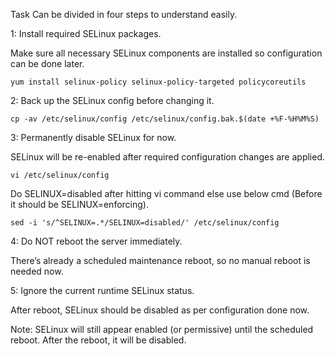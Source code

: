 Task Can be divided in four steps to understand easily.

1: Install required SELinux packages.

Make sure all necessary SELinux components are installed so configuration can be done later.
```
yum install selinux-policy selinux-policy-targeted policycoreutils
```
2: Back up the SELinux config before changing it.
```
cp -av /etc/selinux/config /etc/selinux/config.bak.$(date +%F-%H%M%S)
```

3: Permanently disable SELinux for now.

SELinux will be re-enabled after required configuration changes are applied.
```
vi /etc/selinux/config
```
Do SELINUX=disabled after hitting vi command else use below cmd (Before it should be SELINUX=enforcing).
```
sed -i 's/^SELINUX=.*/SELINUX=disabled/' /etc/selinux/config
```

4: Do NOT reboot the server immediately.

There’s already a scheduled maintenance reboot, so no manual reboot is needed now.


5: Ignore the current runtime SELinux status.

After reboot, SELinux should be disabled as per configuration done now.

Note: SELinux will still appear enabled (or permissive) until the scheduled reboot. After the reboot, it will be disabled.
